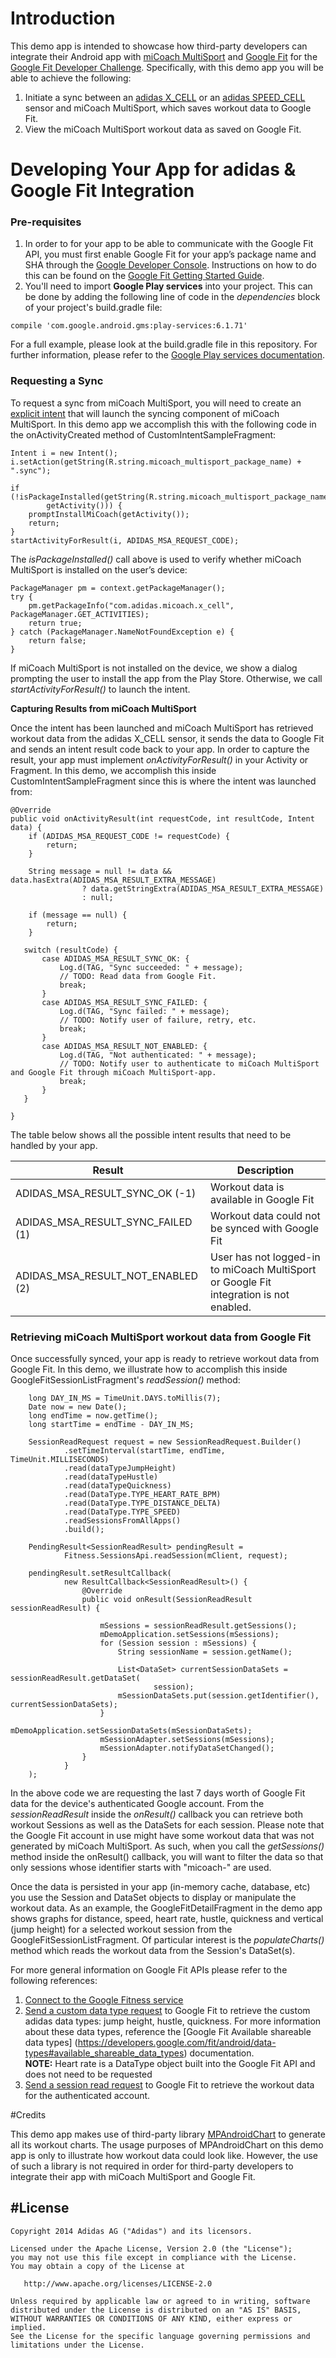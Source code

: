 # Introduction

This demo app is intended to showcase how third-party developers can integrate their Android app with [miCoach MultiSport](https://play.google.com/store/apps/details?id=com.adidas.micoach.x_cell) and [Google Fit](https://developers.google.com/fit/) for the [Google Fit Developer Challenge](https://developers.google.com/fit/challenge).  Specifically, with this demo app you will be able to achieve the following:

1. Initiate a sync between an [adidas X_CELL](http://micoach.adidas.com/x_cell/) or an [adidas SPEED_CELL](http://micoach.adidas.com/speed_cell/) sensor and miCoach MultiSport, which saves workout data to Google Fit.
2. View the miCoach MultiSport workout data as saved on Google Fit.

# Developing Your App for adidas & Google Fit Integration

### Pre-requisites

1. In order to for your app to be able to communicate with the Google Fit API, you must first enable Google Fit for your app’s package name and SHA through the [Google Developer Console](https://console.developers.google.com). Instructions on how to do this can be found on the [Google Fit Getting Started Guide](https://developers.google.com/fit/android/get-started).
2. You'll need to import **Google Play services** into your project.  This can be done by adding the following line of code in the *dependencies* block of your project's build.gradle file:

`compile 'com.google.android.gms:play-services:6.1.71'`


For a full example, please look at the build.gradle file in this repository. For further information, please refer to the [Google Play services documentation](http://developer.android.com/google/play-services/setup.html).

### Requesting a Sync

To request a sync from miCoach MultiSport, you will need to create an [explicit intent](http://developer.android.com/guide/components/intents-filters.html#ExampleExplicit) that will launch the syncing component of miCoach MultiSport.  In this demo app we accomplish this with the following code in the onActivityCreated method of CustomIntentSampleFragment:

	Intent i = new Intent();
    i.setAction(getString(R.string.micoach_multisport_package_name) + ".sync");

    if (!isPackageInstalled(getString(R.string.micoach_multisport_package_name),
            getActivity())) {
        promptInstallMiCoach(getActivity());
        return;
    }
    startActivityForResult(i, ADIDAS_MSA_REQUEST_CODE);

The *isPackageInstalled()* call above is used to verify whether miCoach MultiSport is installed on the user’s device:

	PackageManager pm = context.getPackageManager();
	try {
	    pm.getPackageInfo("com.adidas.micoach.x_cell", PackageManager.GET_ACTIVITIES);
	    return true;
	} catch (PackageManager.NameNotFoundException e) {
	    return false;
	}

If miCoach MultiSport is not installed on the device, we show a dialog prompting the user to install the app from the Play Store. Otherwise, we call *startActivityForResult()* to launch the intent.

**Capturing Results from miCoach MultiSport**

Once the intent has been launched and miCoach MultiSport has retrieved workout data from the adidas X_CELL sensor, it sends the data to Google Fit and sends an intent result code back to your app.  In order to capture the result, your app must implement  *onActivityForResult()* in your Activity or Fragment. In this demo, we accomplish this inside CustomIntentSampleFragment since this is where the intent was launched from:

	@Override
	public void onActivityResult(int requestCode, int resultCode, Intent data) {
	    if (ADIDAS_MSA_REQUEST_CODE != requestCode) {
	        return;
	    }

	    String message = null != data && data.hasExtra(ADIDAS_MSA_RESULT_EXTRA_MESSAGE)
	                ? data.getStringExtra(ADIDAS_MSA_RESULT_EXTRA_MESSAGE)
	                : null;

	    if (message == null) {
	        return;
	    }

	   switch (resultCode) {
	       case ADIDAS_MSA_RESULT_SYNC_OK: {
	           Log.d(TAG, "Sync succeeded: " + message);
	           // TODO: Read data from Google Fit.
	           break;
	       }
	       case ADIDAS_MSA_RESULT_SYNC_FAILED: {
	           Log.d(TAG, "Sync failed: " + message);
	           // TODO: Notify user of failure, retry, etc.
	           break;
	       }
	       case ADIDAS_MSA_RESULT_NOT_ENABLED: {
	           Log.d(TAG, "Not authenticated: " + message);
	           // TODO: Notify user to authenticate to miCoach MultiSport and Google Fit through miCoach MultiSport-app.
	           break;
	       }
	   }

	}

The table below shows all the possible intent results that need to be handled by your app.


| Result                                	| Description                                                                                   	|
|---------------------------------------	|-----------------------------------------------------------------------------------------------	|
| ADIDAS\_MSA_RESULT\_SYNC\_OK (-1)     	| Workout data is available in Google Fit                                                       	|
| ADIDAS\_MSA\_RESULT\_SYNC\_FAILED (1) 	| Workout data could not be synced with Google Fit                                              	|
| ADIDAS\_MSA\_RESULT\_NOT\_ENABLED (2) 	| User has not logged-in to miCoach MultiSport or Google Fit integration is not enabled. 	|

### Retrieving miCoach MultiSport workout data from Google Fit

Once successfully synced, your app is ready to retrieve workout data from Google Fit.  In this demo, we illustrate how to accomplish this inside GoogleFitSessionListFragment's *readSession()* method:

        long DAY_IN_MS = TimeUnit.DAYS.toMillis(7);
        Date now = new Date();
        long endTime = now.getTime();
        long startTime = endTime - DAY_IN_MS;

        SessionReadRequest request = new SessionReadRequest.Builder()
                .setTimeInterval(startTime, endTime, TimeUnit.MILLISECONDS)
                .read(dataTypeJumpHeight)
                .read(dataTypeHustle)
                .read(dataTypeQuickness)
                .read(DataType.TYPE_HEART_RATE_BPM)
                .read(DataType.TYPE_DISTANCE_DELTA)
                .read(DataType.TYPE_SPEED)
                .readSessionsFromAllApps()
                .build();

        PendingResult<SessionReadResult> pendingResult =
                Fitness.SessionsApi.readSession(mClient, request);

        pendingResult.setResultCallback(
                new ResultCallback<SessionReadResult>() {
                    @Override
                    public void onResult(SessionReadResult sessionReadResult) {

                        mSessions = sessionReadResult.getSessions();
                        mDemoApplication.setSessions(mSessions);
                        for (Session session : mSessions) {
                            String sessionName = session.getName();

                            List<DataSet> currentSessionDataSets = sessionReadResult.getDataSet(
                                    session);
                            mSessionDataSets.put(session.getIdentifier(), currentSessionDataSets);
                        }
                        mDemoApplication.setSessionDataSets(mSessionDataSets);
                        mSessionAdapter.setSessions(mSessions);
                        mSessionAdapter.notifyDataSetChanged();
                    }
                }
        );

In the above code we are requesting the last 7 days worth of Google Fit data for the device's authenticated Google account.  From the *sessionReadResult* inside the *onResult()* callback you can retrieve both workout Sessions as well as the DataSets for each session.  Please note that the Google Fit account in use might have some workout data that was not generated by miCoach MultiSport.  As such, when you call the *getSessions()* method inside the onResult() callback, you will want to filter the data so that only sessions whose identifier starts with "micoach-" are used.

Once the data is persisted in your app (in-memory cache, database, etc) you use the Session and DataSet objects to display or manipulate the workout data.  As an example, the GoogleFitDetailFragment in the demo app shows graphs for distance, speed, heart rate, hustle, quickness and vertical (jump height) for a selected workout session from the GoogleFitSessionListFragment. Of particular interest is the *populateCharts()* method which reads the workout data from the Session's DataSet(s).

For more general information on Google Fit APIs please refer to the following references:

1. [Connect to the Google Fitness service](https://developers.google.com/fit/android/get-started#step_5_connect_to_the_fitness_service)
2. [Send a custom data type request](https://developers.google.com/fit/android/data-types#retrieve_your_custom_data_types) to Google Fit to retrieve the custom adidas data types: jump height, hustle, quickness. For more information about these data types, reference the [Google Fit Available shareable data types] (https://developers.google.com/fit/android/data-types#available_shareable_data_types) documentation.  
**NOTE:** Heart rate is a DataType object built into the Google Fit API and does not need to be requested</li>
3. [Send a session read request](https://developers.google.com/fit/android/using-sessions#read_fitness_data_using_sessions) to Google Fit to retrieve the workout data for the authenticated account.

#Credits

This demo app makes use of third-party library [MPAndroidChart](https://github.com/PhilJay/MPAndroidChart) to generate all its workout charts. The usage purposes of MPAndroidChart on this demo app is only to illustrate how workout data could look like. However, the use of such a library is not required in order for third-party developers to integrate their app with miCoach MultiSport and Google Fit.


#License
-------

    Copyright 2014 Adidas AG ("Adidas") and its licensors.

    Licensed under the Apache License, Version 2.0 (the "License");
    you may not use this file except in compliance with the License.
    You may obtain a copy of the License at

       http://www.apache.org/licenses/LICENSE-2.0

    Unless required by applicable law or agreed to in writing, software
    distributed under the License is distributed on an "AS IS" BASIS,
    WITHOUT WARRANTIES OR CONDITIONS OF ANY KIND, either express or implied.
    See the License for the specific language governing permissions and
    limitations under the License.


